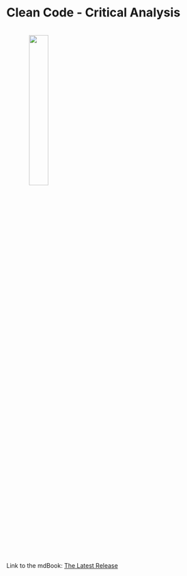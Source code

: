 # Clean Code - Critical Analysis
<br/>
<a target="_blank" href="https://bugzmanov.github.io/cleancode-critique/index.html"> <img src="https://github.com/user-attachments/assets/f5e00626-2e48-4913-9091-993707779a04" style="width:30%; text-align: center" /> </a>

<br/><br/>

Link to the mdBook: [The Latest Release](https://bugzmanov.github.io/cleancode-critique/index.html)
